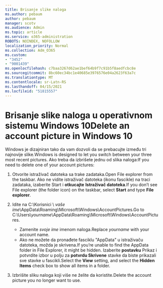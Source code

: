 ```yaml
---
title: Brisanje slike naloga
ms.author: pebaum
author: pebaum
manager: scotv
ms.audience: Admin
ms.topic: article
ms.service: o365-administration
ROBOTS: NOINDEX, NOFOLLOW
localization_priority: Normal
ms.collection: Adm_O365
ms.custom:
- "3452"
- "9001439"
ms.openlocfilehash: c7baa3267d62ae1bef64b9f7c91b5f8aedfcbc8e
ms.sourcegitcommit: 8bc60ec34bc1e40685e3976576e04a2623f63a7c
ms.translationtype: MT
ms.contentlocale: sr-Latn-RS
ms.lasthandoff: 04/15/2021
ms.locfileid: "51815557"
---
```

# <a name="delete-an-account-picture-in-windows-10"></a><span data-ttu-id="d001f-102">Brisanje slike naloga u operativnom sistemu Windows 10</span><span class="sxs-lookup"><span data-stu-id="d001f-102">Delete an account picture in Windows 10</span></span>

<span data-ttu-id="d001f-103">Windows je dizajniran tako da vam dozvoli da se prebacujte između tri najnovije slike.</span><span class="sxs-lookup"><span data-stu-id="d001f-103">Windows is designed to let you switch between your three most recent pictures.</span></span> <span data-ttu-id="d001f-104">Ako treba da izbrišete jednu od slika naloga:</span><span class="sxs-lookup"><span data-stu-id="d001f-104">If you need to delete one of your account pictures:</span></span>

1. <span data-ttu-id="d001f-105">Otvorite istraživač datoteka sa trake zadataka.</span><span class="sxs-lookup"><span data-stu-id="d001f-105">Open File explorer from the taskbar.</span></span> <span data-ttu-id="d001f-106">Ako ne vidite istraživač datoteka (ikonu fascikle) na traci zadataka, izaberite Start i **otkucajte** **Istraživač datoteka**.</span><span class="sxs-lookup"><span data-stu-id="d001f-106">If you don’t see File explorer (the folder icon) on the taskbar, select **Start** and type **File explorer**.</span></span>

2. <span data-ttu-id="d001f-107">Idite na C:\Korisnici \\ *vaše ime*\AppData\Roaming\Microsoft\Windows\AccountPictures.</span><span class="sxs-lookup"><span data-stu-id="d001f-107">Go to C:\Users\\*yourname*\AppData\Roaming\Microsoft\Windows\AccountPictures.</span></span> 
    - <span data-ttu-id="d001f-108">Zamenite *svoje ime* imenom naloga.</span><span class="sxs-lookup"><span data-stu-id="d001f-108">Replace *yourname* with your account name.</span></span>
    - <span data-ttu-id="d001f-109">Ako ne možete da pronađete fasciklu "AppData" u istraživaču datoteka, možda je skrivena.</span><span class="sxs-lookup"><span data-stu-id="d001f-109">If you’re unable to find the AppData folder in File Explorer, it might be hidden.</span></span> <span data-ttu-id="d001f-110">Izaberite **postavku** Prikaz i potvrdite izbor u polju za **potvrdu Skrivene** stavke da biste prikazali sve stavke u fascikli.</span><span class="sxs-lookup"><span data-stu-id="d001f-110">Select the **View** setting, and select the **Hidden Items** check box to show all items in a folder.</span></span>

3. <span data-ttu-id="d001f-111">Izbrišite sliku naloga koji više ne želite da koristite.</span><span class="sxs-lookup"><span data-stu-id="d001f-111">Delete the account picture you no longer want to use.</span></span>
 
 